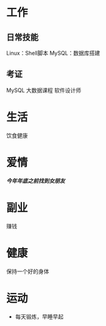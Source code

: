 # 工作
## 日常技能
Linux：Shell脚本
MySQL：数据库搭建

## 考证

MySQL
大数据课程
软件设计师



# 生活
饮食健康


# 爱情
***今年年底之前找到女朋友***


# 副业
赚钱

# 健康
保持一个好的身体


# 运动
- 每天锻炼，早睡早起

